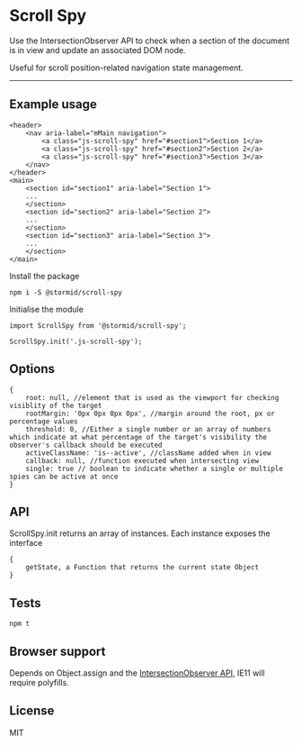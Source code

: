 # Scroll Spy

Use the IntersectionObserver API to check when a section of the document is in view and update an associated DOM node.

Useful for scroll position-related navigation state management.

---

## Example usage
```
<header>
    <nav aria-label="mMain navigation">
        <a class="js-scroll-spy" href="#section1">Section 1</a>
        <a class="js-scroll-spy" href="#section2">Section 2</a>
        <a class="js-scroll-spy" href="#section3">Section 3</a>
    </nav>
</header>
<main>
    <section id="section1" aria-label="Section 1">
    ...
    </section>
    <section id="section2" aria-label="Section 2">
    ...
    </section>
    <section id="section3" aria-label="Section 3">
    ...
    </section>
</main>
```

Install the package
```
npm i -S @stormid/scroll-spy
```

Initialise the module
```
import ScrollSpy from '@stormid/scroll-spy';

ScrollSpy.init('.js-scroll-spy');
```

## Options
```
{
	root: null, //element that is used as the viewport for checking visiblity of the target
	rootMargin: '0px 0px 0px 0px', //margin around the root, px or percentage values
	threshold: 0, //Either a single number or an array of numbers which indicate at what percentage of the target's visibility the observer's callback should be executed
    activeClassName: 'is--active', //className added when in view
	callback: null, //function executed when intersecting view
	single: true // boolean to indicate whether a single or multiple spies can be active at once
}
```

## API

ScrollSpy.init returns an array of instances. Each instance exposes the interface
```
{
    getState, a Function that returns the current state Object
}
```

## Tests
```
npm t
```

## Browser support
Depends on Object.assign and the [IntersectionObserver API](https://caniuse.com/#feat=intersectionobserver), IE11 will require polyfills.

## License
MIT
